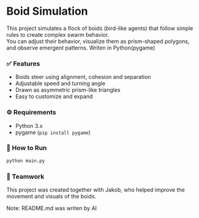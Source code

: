 # Boid Simulation
This project simulates a flock of boids (bird-like agents) that follow simple rules to create complex swarm behavior.  
You can adjust their behavior, visualize them as prism-shaped polygons, and observe emergent patterns. Writen in Python(pygame)

### ✅ Features
- Boids steer using alignment, cohesion and separation
- Adjustable speed and turning angle
- Drawn as asymmetric prism-like triangles
- Easy to customize and expand

### ⚙️ Requirements
- Python 3.x
- pygame (`pip install pygame`)

### 🚀 How to Run

```bash
python main.py
```
### 👥 Teamwork
This project was created together with Jakob, who helped improve the movement and visuals of the boids.

Note: README.md was writen by AI
